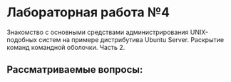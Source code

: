 # Лабораторная работа №4

Знакомство с основными средствами администрирования UNIX-подобных систем на примере дистрибутива Ubuntu Server.
Раскрытие команд командной оболочки. Часть 2.
## Рассматриваемые вопросы: